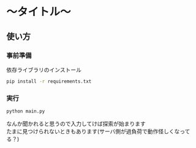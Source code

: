 # ～タイトル～
## 使い方

### 事前準備
依存ライブラリのインストール

```sh
pip install -r requirements.txt
```

### 実行

```python
python main.py
```

なんか聞かれると思うので入力してけば探索が始まります<br>
たまに見つけられないときもあります(サーバ側が過負荷で動作怪しくなってる？)<br>
